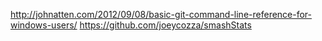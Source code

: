 http://johnatten.com/2012/09/08/basic-git-command-line-reference-for-windows-users/
https://github.com/joeycozza/smashStats
